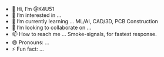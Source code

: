 - 👋 Hi, I’m @K4U51
- 👀 I’m interested in ...
- 🌱 I’m currently learning ... ML/AI, CAD/3D, PCB Construction
- 💞️ I’m looking to collaborate on ...
- 📫 How to reach me ... Smoke-signals, for fastest response.
- 😄 Pronouns: ...
- ⚡ Fun fact: ...

<!---
K4U51/K4U51 is a ✨ special ✨ repository because its `README.md` (this file) appears on your GitHub profile.
You can click the Preview link to take a look at your changes.
--->
